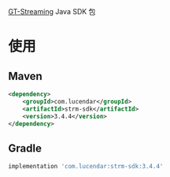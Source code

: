[GT-Streaming](https://lucendar.com) Java SDK 包

# 使用
## Maven
```xml
<dependency>
    <groupId>com.lucendar</groupId>
    <artifactId>strm-sdk</artifactId>
    <version>3.4.4</version>
</dependency>
```

## Gradle
```groovy
implementation 'com.lucendar:strm-sdk:3.4.4'
```
